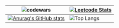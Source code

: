 ![codewars](https://www.codewars.com/users/MaximGaranin/badges/large)                                                                                                                                       | [![Leetcode Stats](https://leetcard.jacoblin.cool/maximgaranin)](https://leetcode.com/maximgaranin)                                                                                                                          | 
|-----------------------------------------------------------------------------------------------------------------------------------------|---------------------------------------------------------------------------------------------------------------------------|
| [![Anurag's GitHub stats](https://github-readme-stats.vercel.app/api?username=MaximGaranin&show_icons=true&theme=cobalt)](https://github.com/anuraghazra/github-readme-stats) | ![Top Langs](https://github-readme-stats.vercel.app/api/top-langs/?username=MaximGaranin&show_icons=true&theme=cobalt&layout=compact) |
